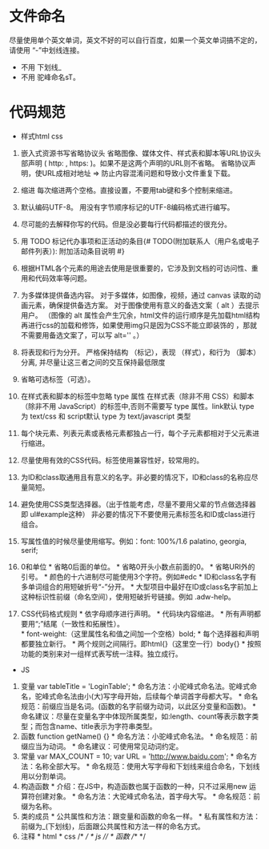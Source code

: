 # 文件命名
尽量使用单个英文单词，英文不好的可以自行百度，如果一个英文单词搞不定的，请使用 “-”中划线连接。
* 不用 下划线_
* 不用 驼峰命名sT。

# 代码规范
  - 样式html css
  1. 嵌入式资源书写省略协议头
  省略图像、媒体文件、样式表和脚本等URL协议头部声明 ( http: , https: )。如果不是这两个声明的URL则不省略。
  省略协议声明，使URL成相对地址 => 防止内容混淆问题和导致小文件重复下载。

  2. 缩进 每次缩进两个空格。直接设置，不要用tab键和多个控制来缩进。

  3. 默认编码UTF-8。 用没有字节顺序标记的UTF-8编码格式进行编写。 

  4. 尽可能的去解释你写的代码。但是没必要每行代码都描述的很充分。

  5. 用 TODO 标记代办事项和正活动的条目{# TODO(附加联系人（用户名或电子邮件列表）): 附加活动条目说明 #}

  6. 根据HTML各个元素的用途去使用是很重要的，它涉及到文档的可访问性、重用和代码效率等问题。

  7. 为多媒体提供备选内容。
  对于多媒体，如图像，视频，通过 canvas 读取的动画元素，确保提供备选方案。 对于图像使用有意义的备选文案（ alt ）去提示用户。
  （图像的 alt 属性会产生冗余，html文件的运行顺序是先加载html结构再进行css的加载和修饰，如果使用img只是因为CSS不能立即装饰的 ，那就不需要用备选文案了，可以写 alt='' 。）

  8. 将表现和行为分开。
  严格保持结构 （标记），表现 （样式），和行为 （脚本）分离, 并尽量让这三者之间的交互保持最低限度

  9. 省略可选标签（可选）。

  10. 在样式表和脚本的标签中忽略 type 属性
  在样式表（除非不用 CSS）和脚本（除非不用 JavaScript）的标签中,否则不需要写 type 属性。link默认 type 为 text/css 和 script默认 type 为 text/javascript 类型

  11. 每个块元素、列表元素或表格元素都独占一行，每个子元素都相对于父元素进行缩进。

  12. 尽量使用有效的CSS代码。标签使用兼容性好，较常用的。

  13. 为ID和class取通用且有意义的名字。非必要的情况下，ID和class的名称应尽量简短。

  14. 避免使用CSS类型选择器。（出于性能考虑，尽量不要用父辈的节点做选择器 即 ul#example这种）
  非必要的情况下不要使用元素标签名和ID或class进行组合。

  15. 写属性值的时候尽量使用缩写。例如：font: 100%/1.6 palatino, georgia, serif;

  16. 0和单位
    * 省略0后面的单位。
    * 省略0开头小数点前面的0。
    * 省略URI外的引号。
    * 颜色的十六进制尽可能使用3个字符。例如#edc
    * ID和class名字有多单词组合的用短破折号“-”分开。
    * 大型项目中最好在ID或class名字前加上这种标识性前缀（命名空间），使用短破折号链接。例如 .adw-help。

  17. CSS代码格式规则
    * 依字母顺序进行声明。 
    * 代码块内容缩进。 
    *  所有声明都要用“;”结尾（一致性和拓展性）。  
    * font-weight:（这里属性名和值之间加一个空格）bold;
    * 每个选择器和声明都要独立新行。
    * 两个规则之间隔行。即html{}（这里空一行）body{}
    * 按照功能的类别来对一组样式表写统一注释。独立成行。



  - JS
  1. 变量 var tableTitle = 'LoginTable';
    * 命名方法：小驼峰式命名法。驼峰式命名，驼峰式命名法由小(大)写字母开始，后续每个单词首字母都大写。
    * 命名规范：前缀应当是名词。(函数的名字前缀为动词，以此区分变量和函数)。
    * 命名建议：尽量在变量名字中体现所属类型，如:length、count等表示数字类型；而包含name、title表示为字符串类型。
  2. 函数 function getName() {}
    * 命名方法：小驼峰式命名法。
    * 命名规范：前缀应当为动词。
    * 命名建议：可使用常见动词约定。
  3. 常量  var MAX_COUNT = 10; var URL = 'http://www.baidu.com';
    * 命名方法：名称全部大写。
    * 命名规范：使用大写字母和下划线来组合命名，下划线用以分割单词。
  4. 构造函数
    * 介绍：在JS中，构造函数也属于函数的一种，只不过采用new 运算符创建对象。
    * 命名方法：大驼峰式命名法，首字母大写。
    * 命名规范：前缀为名称。
  5. 类的成员
    * 公共属性和方法：跟变量和函数的命名一样。
    * 私有属性和方法：前缀为_(下划线)，后面跟公共属性和方法一样的命名方式。
  6. 注释
    * html <!-- -->
    * css  /* */
    * js  //
    * 函数 /** */